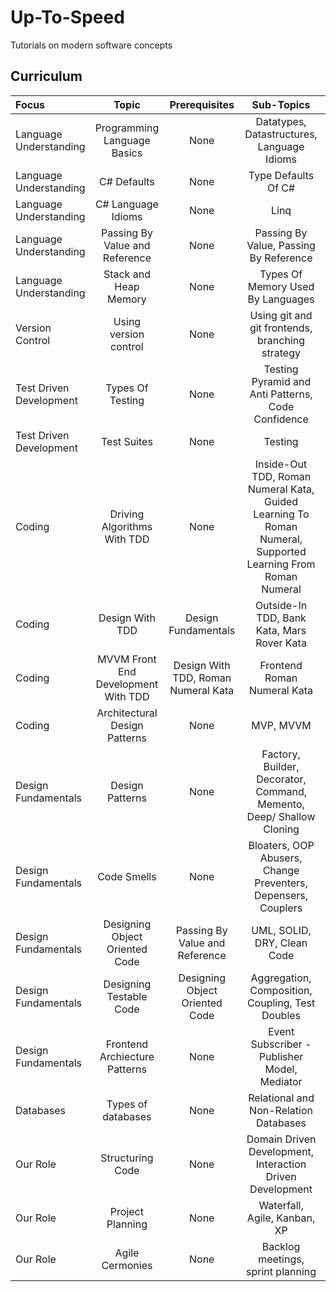 # Up-To-Speed

Tutorials on modern software concepts

## Curriculum

Focus | Topic | Prerequisites | Sub-Topics | Approach | Done
:-- | :--: | :--: | :--: | :--: | :--:
Language Understanding | Programming Language Basics | None | Datatypes, Datastructures, Language Idioms | Theory | [x]
Language Understanding | C# Defaults | None | Type Defaults Of C# | Practical | [x]
Language Understanding | C# Language Idioms | None | Linq | Practical | [ ]
Language Understanding | Passing By Value and Reference | None | Passing By Value, Passing By Reference | Hybrid | [ ]
Language Understanding | Stack and Heap Memory | None | Types Of Memory Used By Languages | Theory | [ ]
Version Control | Using version control | None | Using git and git frontends, branching strategy | Hybrid | [ ]
Test Driven Development | Types Of Testing | None | Testing Pyramid and Anti Patterns, Code Confidence | Hybrid | [ ]
Test Driven Development | Test Suites | None | Testing | Hybrid | [ ]
Coding | Driving Algorithms With TDD | None | Inside-Out TDD, Roman Numeral Kata, Guided Learning To Roman Numeral, Supported Learning From Roman Numeral | Practical | [x]
Coding | Design With TDD | Design Fundamentals | Outside-In TDD, Bank Kata, Mars Rover Kata | Practical | [ ]
Coding | MVVM Front End Development With TDD | Design With TDD, Roman Numeral Kata | Frontend Roman Numeral Kata | Practical | [ ]
Coding | Architectural Design Patterns | None | MVP, MVVM | Hybrid | [ ]
Design Fundamentals | Design Patterns | None | Factory, Builder, Decorator, Command, Memento, Deep/ Shallow Cloning | Hybrid | [ ]
Design Fundamentals | Code Smells | None | Bloaters, OOP Abusers, Change Preventers, Depensers, Couplers | Hybrid | [ ]
Design Fundamentals | Designing Object Oriented Code | Passing By Value and Reference | UML, SOLID, DRY, Clean Code | Theory | [ ]
Design Fundamentals | Designing Testable Code | Designing Object Oriented Code | Aggregation, Composition, Coupling, Test Doubles | Theory | [ ]
Design Fundamentals | Frontend Archiecture Patterns | None | Event Subscriber - Publisher Model, Mediator | Theory | [ ]
Databases | Types of databases | None | Relational and Non-Relation Databases | Hybrid | [ ]
Our Role | Structuring Code | None | Domain Driven Development, Interaction Driven Development | Theory | [ ]
Our Role | Project Planning | None | Waterfall, Agile, Kanban, XP | Hybrid | [ ]
Our Role | Agile Cermonies | None | Backlog meetings, sprint planning | Hybrid | [ ]

